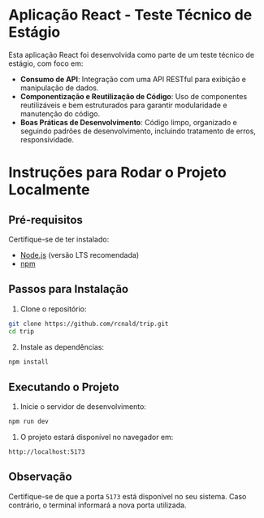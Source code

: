 
# Aplicação React - Teste Técnico de Estágio

Esta aplicação React foi desenvolvida como parte de um teste técnico de estágio, com foco em:

- **Consumo de API**: Integração com uma API RESTful para exibição e manipulação de dados.
- **Componentização e Reutilização de Código**: Uso de componentes reutilizáveis e bem estruturados para garantir modularidade e manutenção do código.
- **Boas Práticas de Desenvolvimento**: Código limpo, organizado e seguindo padrões de desenvolvimento, incluindo tratamento de erros, responsividade.

# Instruções para Rodar o Projeto Localmente

## Pré-requisitos
Certifique-se de ter instalado:
- [Node.js](https://nodejs.org/) (versão LTS recomendada)
- [npm](https://www.npmjs.com/)

## Passos para Instalação

1. Clone o repositório:
  ```bash
  git clone https://github.com/rcnald/trip.git
  cd trip
  ```

2. Instale as dependências:
  ```bash
  npm install
  ```

## Executando o Projeto

1. Inicie o servidor de desenvolvimento:
  ```bash
  npm run dev
  ```

1. O projeto estará disponível no navegador em:
  ```
  http://localhost:5173
  ```

## Observação
Certifique-se de que a porta `5173` está disponível no seu sistema. Caso contrário, o terminal informará a nova porta utilizada.  

